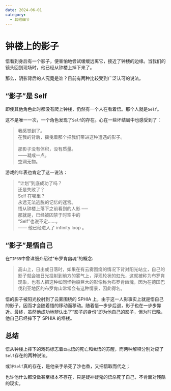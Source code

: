 ```yaml
---
date: 2024-06-01
category:
  - 其他细节
---
```


# 钟楼上的影子

悟看到身后有一个影子，便害怕地尝试缓缓远离它，接近了钟楼的边缘。当我们的镜头回到现场时，他已经从钟楼上掉下来了。

那么，阴影背后的人究竟是谁？目前有两种比较受到广泛认可的说法。

## “影子”是 Self

即使其他角色此时都没有爬上钟楼，仍然有一个人在看着悟。那个人就是`Self`。

这不是唯一一次，一个角色发现了`Self`的存在。心在一些坏结局中也感受到了：

> 我感觉到了。<br>
> 在我的背后，摇曳着那个把我们带进这种遭遇的影子。<br><br>
> 那影子没有体积，没有质量。<br>
> ——凝成一点。<br>
> 空洞无物。

游戏的年表也肯定了这一说法：

> “计划”到底成功了吗？<br>
> 还是失败了？<br>
> Self 在哪里？<br>
> 永远无法逃脱的记忆的迷宫。<br>
> 悟从钟楼上落下之前看到的人影 ──<br>
> 那就是，已经被囚禁于时空中的<br>
> “Self”也说不定……。<br>
> —— 他已经进入了 infinity loop 。

## “影子”是悟自己

在`TIP35`中曾详细介绍过“布罗肯幽魂”的概念:

> 高山上，日出或日落时，如果在有云雾围绕的情况下背对阳光站立，自己的影子就会被日光投射到前方的雾气上，浮现轮状的虹光，这就被称为布罗肯现象，也有人把这种如同怪物般巨大的影像称为布罗肯幽魂，因为在德国巴伐利亚地区的布罗肯山常常会有这种情景，因此得名。

悟的影子被阳光投射到了云雾围绕的 SPHIA 上，由于这一人影事实上就是悟自己的影子，因而才会随着悟的移动而移动。随着悟一步步后退，影子也在一步步靠近。最终，虽然他成功地辨认出了“影子的身份”即为他自己的影子，但为时已晚，他自己已经摔下了 SPHIA 的塔楼。

## 总结

悟从钟楼上摔下的戏码标志着`自己`悟的死亡和`我`悟的苏醒，而两种解释分别对应了`Self`存在的两种说法。

或许`Self`真的存在，是他亲手杀死了沙也香，又把悟取而代之；

也许他什么都没做甚至根本不存在，只是疑神疑鬼的悟杀死了自己，不肯面对残酷的现实。
